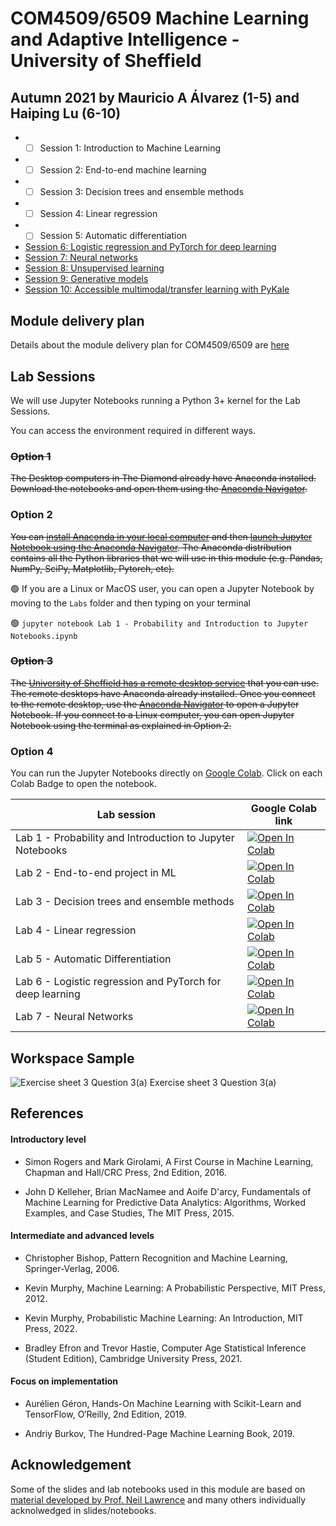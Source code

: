 # COM4509/6509 Machine Learning and Adaptive Intelligence - University of Sheffield
## Autumn 2021 by Mauricio A Álvarez (1-5) and Haiping Lu (6-10)
* - [ ] Session 1: Introduction to Machine Learning 
* - [ ] Session 2: End-to-end machine learning
* - [ ] Session 3: Decision trees and ensemble methods
* - [ ] Session 4: Linear regression
* - [ ] Session 5: Automatic differentiation
* [Session 6: Logistic regression and PyTorch for deep learning](https://www.youtube.com/watch?v=hnAoAYSzZYI&list=PLuRoUKdWifzwCTez18kp8qL6WLXZhxtm8)
* [Session 7: Neural networks](https://www.youtube.com/watch?v=SHw_a3YGwZQ&list=PLuRoUKdWifzxmvxhjjFztwY1kbfp8Pav6)
* [Session 8: Unsupervised learning](https://www.youtube.com/watch?v=e8FFrxbYECo&list=PLuRoUKdWifzzN88NwRtFL3Cm2VhxUD9zq)
* [Session 9: Generative models](https://www.youtube.com/watch?v=c7qt56HH_Wg&list=PLuRoUKdWifzzFL5Am_xk-NDwewFwm1-BM)
* [Session 10: Accessible multimodal/transfer learning with PyKale](https://www.youtube.com/watch?v=nybYgw-T2bM&list=PLuRoUKdWifzzXGInKdWG2VDeINBJ2MCYq)

## Module delivery plan

Details about the module delivery plan for COM4509/6509 are [here](./ModuleDeliveryPlanMLAIAutumn2021.pdf)

## Lab Sessions

We will use Jupyter Notebooks running a Python 3+ kernel for the Lab Sessions.

You can access the environment required in different ways.

### ~~Option 1~~

~~The Desktop computers in The Diamond already have Anaconda installed. Download the notebooks and open them using the [Anaconda Navigator](https://docs.anaconda.com/anaconda/navigator/).~~

### Option 2

~~You can [install Anaconda in your local computer](https://www.anaconda.com/products/individual) and then [launch Jupyter Notebook using the Anaconda Navigator](https://docs.anaconda.com/anaconda/navigator/). The Anaconda distribution contains all the Python libraries that we will use in this module (e.g. Pandas, NumPy, SciPy, Matplotlib, Pytorch, etc).~~

:green_circle: If you are a Linux or MacOS user, you can open a Jupyter Notebook by moving to the `Labs` folder and then 
typing on your terminal

:green_circle: `jupyter notebook Lab 1 - Probability and Introduction to Jupyter Notebooks.ipynb`


### ~~Option 3~~

~~The [University of Sheffield has a remote desktop service](https://www.sheffield.ac.uk/it-services/remote/remote-desktop) that you can use. The remote desktops have Anaconda already installed. Once you connect to the remote desktop, use the [Anaconda Navigator](https://docs.anaconda.com/anaconda/navigator/) to open a Jupyter Notebook. If you connect to a Linux computer, you can open Jupyter Notebook using the terminal as explained in Option 2.~~

### Option 4

You can run the Jupyter Notebooks directly on [Google Colab](https://colab.research.google.com/notebooks/intro.ipynb?utm_source=scs-index). Click on each Colab Badge to open the notebook.


|  Lab session |  Google Colab link |
|----------------|--------------------|
|Lab 1 - Probability and Introduction to Jupyter Notebooks |  [![Open In Colab](https://colab.research.google.com/assets/colab-badge.svg)](https://colab.research.google.com/github/maalvarezl/MLAI/blob/master/Labs/Lab%201%20-%20Probability%20and%20Introduction%20to%20Jupyter%20Notebooks.ipynb)|
|Lab 2 - End-to-end project in ML | [![Open In Colab](https://colab.research.google.com/assets/colab-badge.svg)](https://colab.research.google.com/github/maalvarezl/MLAI/blob/master/Labs/Lab%202%20-%20End-to-end%20project%20in%20ML.ipynb)|
|Lab 3 - Decision trees and ensemble methods | [![Open In Colab](https://colab.research.google.com/assets/colab-badge.svg)](https://colab.research.google.com/github/maalvarezl/MLAI/blob/master/Labs/Lab%203%20-%20Decision%20trees%20and%20ensemble%20methods.ipynb)|
|Lab 4 - Linear regression | [![Open In Colab](https://colab.research.google.com/assets/colab-badge.svg)](https://colab.research.google.com/github/maalvarezl/MLAI/blob/master/Labs/Lab%204%20-%20Linear%20Regression.ipynb)|
|Lab 5 - Automatic Differentiation | [![Open In Colab](https://colab.research.google.com/assets/colab-badge.svg)](https://colab.research.google.com/github/maalvarezl/MLAI/blob/master/Labs/Lab%205%20-%20Automatic%20Differentiation.ipynb)|
|Lab 6 - Logistic regression and PyTorch for deep learning | [![Open In Colab](https://colab.research.google.com/assets/colab-badge.svg)](https://colab.research.google.com/github/maalvarezl/MLAI/blob/master/Labs/Lab%206%20-%20Logistic%20regression%20%26%20pytorch%20for%20DL.ipynb)|
|Lab 7 - Neural Networks | [![Open In Colab](https://colab.research.google.com/assets/colab-badge.svg)](https://colab.research.google.com/github/maalvarezl/MLAI/blob/master/Labs/Lab%207%20-%20Neural%20Networks.ipynb)|


## Workspace Sample
![Exercise sheet 3 Question 3(a)](https://i.imgur.com/ZXh7r9D.png)
Exercise sheet 3 Question 3(a)
## References

#### Introductory level

* Simon Rogers and Mark Girolami, A First Course in Machine Learning, Chapman and Hall/CRC Press, 2nd Edition, 2016.

* John D Kelleher, Brian MacNamee and Aoife D'arcy, Fundamentals of Machine Learning for Predictive Data Analytics: Algorithms, Worked Examples, and Case Studies, The MIT Press, 2015. 

#### Intermediate and advanced levels

* Christopher Bishop, Pattern Recognition and Machine Learning, Springer-Verlag, 2006.

* Kevin Murphy, Machine Learning: A Probabilistic Perspective, MIT Press, 2012.

* Kevin Murphy, Probabilistic Machine Learning: An Introduction, MIT Press, 2022.  

* Bradley Efron and Trevor Hastie, Computer Age Statistical Inference (Student Edition), Cambridge University Press, 2021. 

#### Focus on implementation

* Aurélien Géron, Hands-On Machine Learning with Scikit-Learn and TensorFlow, O′Reilly, 2nd Edition, 2019.

* Andriy Burkov, The Hundred-Page Machine Learning Book, 2019.


## Acknowledgement

Some of the slides and lab notebooks used in this module are based on [material developed by Prof. Neil Lawrence](http://inverseprobability.com/mlai2015/) and many others individually acknolwedged in slides/notebooks.
